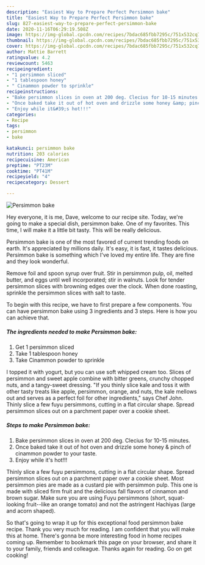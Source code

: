 ```yaml
---
description: "Easiest Way to Prepare Perfect Persimmon bake"
title: "Easiest Way to Prepare Perfect Persimmon bake"
slug: 827-easiest-way-to-prepare-perfect-persimmon-bake
date: 2020-11-16T06:29:19.508Z
image: https://img-global.cpcdn.com/recipes/7bdac685fbb7295c/751x532cq70/persimmon-bake-recipe-main-photo.jpg
thumbnail: https://img-global.cpcdn.com/recipes/7bdac685fbb7295c/751x532cq70/persimmon-bake-recipe-main-photo.jpg
cover: https://img-global.cpcdn.com/recipes/7bdac685fbb7295c/751x532cq70/persimmon-bake-recipe-main-photo.jpg
author: Mattie Barrett
ratingvalue: 4.2
reviewcount: 5463
recipeingredient:
- "1 persimmon sliced"
- "1 tablespoon honey"
- " Cinammon powder to sprinkle"
recipeinstructions:
- "Bake persimmon slices in oven at 200 deg. Clecius for 10-15 minutes."
- "Once baked take it out of hot oven and drizzle some honey &amp; pinch of cinammon powder to your taste."
- "Enjoy while it&#39;s hot!!!"
categories:
- Recipe
tags:
- persimmon
- bake

katakunci: persimmon bake 
nutrition: 203 calories
recipecuisine: American
preptime: "PT23M"
cooktime: "PT41M"
recipeyield: "4"
recipecategory: Dessert

---
```



![Persimmon bake](https://img-global.cpcdn.com/recipes/7bdac685fbb7295c/751x532cq70/persimmon-bake-recipe-main-photo.jpg)

Hey everyone, it is me, Dave, welcome to our recipe site. Today, we're going to make a special dish, persimmon bake. One of my favorites. This time, I will make it a little bit tasty. This will be really delicious.

Persimmon bake is one of the most favored of current trending foods on earth. It's appreciated by millions daily. It's easy, it is fast, it tastes delicious. Persimmon bake is something which I've loved my entire life. They are fine and they look wonderful.

Remove foil and spoon syrup over fruit. Stir in persimmon pulp, oil, melted butter, and eggs until well incorporated; stir in walnuts. Look for tender persimmon slices with browning edges over the clock. When done roasting, sprinkle the persimmon slices with salt to taste.


To begin with this recipe, we have to first prepare a few components. You can have persimmon bake using 3 ingredients and 3 steps. Here is how you can achieve that.

<!--inarticleads1-->

##### The ingredients needed to make Persimmon bake:

1. Get 1 persimmon sliced
1. Take 1 tablespoon honey
1. Take  Cinammon powder to sprinkle


I topped it with yogurt, but you can use soft whipped cream too. Slices of persimmon and sweet apple combine with bitter greens, crunchy chopped nuts, and a tangy-sweet dressing. &#34;If you thinly slice kale and toss it with other tasty treats like apple, persimmon, orange, and nuts, the kale mellows out and serves as a perfect foil for other ingredients,&#34; says Chef John. Thinly slice a few fuyu persimmons, cutting in a flat circular shape. Spread persimmon slices out on a parchment paper over a cookie sheet. 

<!--inarticleads2-->

##### Steps to make Persimmon bake:

1. Bake persimmon slices in oven at 200 deg. Clecius for 10-15 minutes.
1. Once baked take it out of hot oven and drizzle some honey &amp; pinch of cinammon powder to your taste.
1. Enjoy while it&#39;s hot!!!


Thinly slice a few fuyu persimmons, cutting in a flat circular shape. Spread persimmon slices out on a parchment paper over a cookie sheet. Most persimmon pies are made as a custard pie with persimmon pulp. This one is made with sliced firm fruit and the delicious fall flavors of cinnamon and brown sugar. Make sure you are using Fuyu persimmons (short, squat-looking fruit--like an orange tomato) and not the astringent Hachiyas (large and acorn shaped). 

So that's going to wrap it up for this exceptional food persimmon bake recipe. Thank you very much for reading. I am confident that you will make this at home. There's gonna be more interesting food in home recipes coming up. Remember to bookmark this page on your browser, and share it to your family, friends and colleague. Thanks again for reading. Go on get cooking!
